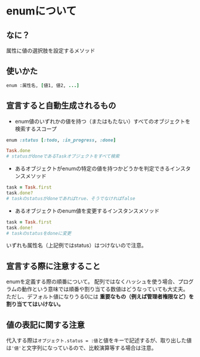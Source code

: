 # enumについて
## なに？
属性に値の選択肢を設定するメソッド

## 使いかた
```rb
enum :属性名, [値1, 値2, ...]
```

## 宣言すると自動生成されるもの
- enum値のいずれかの値を持つ（またはもたない）すべてのオブジェクトを検索するスコープ  
```ruby:/models/task.rb
enum :status [:todo, :in_progress, :done]
```
```rb
Task.done
# statusがdoneであるTaskオブジェクトをすべて検索
```
- あるオブジェクトがenumの特定の値を持つかどうかを判定できるインスタンスメソッド
```rb
task = Task.first
task.done?
# taskのstatusがdoneであればtrue、そうでなければfalse
```
- あるオブジェクトのenum値を変更するインスタンスメソッド
```rb
task = Task.first
task.done!
# taskのstatusをdoneに変更
```
いずれも属性名（上記例ではstatus）はつけないので注意。

## 宣言する際に注意すること
enumを定義する際の順番について。
配列ではなくハッシュを使う場合、プログラムの動作という意味では順番や割り当てる数値はどうなっていても大丈夫。
ただし、デフォルト値になりうる0には **重要なもの（例えば管理者権限など）を割り当ててはいけない。**

## 値の表記に関する注意
代入する際は`オブジェクト.status = :値`と値をキーで記述するが、取り出した値は`'値'`と文字列になっているので、比較演算等する場合は注意。